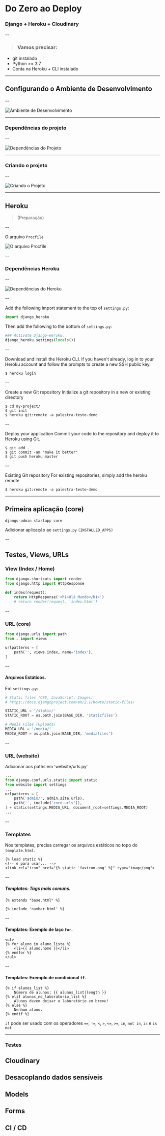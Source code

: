 Do Zero ao Deploy
=================
### Django + Heroku + Cloudinary

--

> ### Vamos precisar:
* git instalado
* Python >= 3.7
* Conta na Heroku + CLI instalado

---

Configurando o Ambiente de Desenvolvimento
------------------------------------------

--

![Ambiente de Desenvolvimento](images/ambdev.png)

---

### Dependências do projeto

--

![Dependências do Projeto](images/dependencias-projeto.png)

---

### Criando o projeto

--

![Criando o Projeto](images/criando-projeto.png)

---

## Heroku
> (Preparação)

--

O arquivo `Procfile`

![O arquivo Procfile](images/procfile.png)

--

### Dependências Heroku

--

![Dependências do Heroku](images/dependencias-heroku.png)

--

Add the following import statement to the top of `settings.py`:
```python
import django_heroku
```

Then add the following to the bottom of `settings.py`:
```python
### Activate Django-Heroku.
django_heroku.settings(locals())
```

--

Download and install the Heroku CLI.
If you haven't already, log in to your Heroku account and follow the prompts to create a new SSH public key.
```
$ heroku login
```

--

Create a new Git repository
Initialize a git repository in a new or existing directory

```
$ cd my-project/
$ git init
$ heroku git:remote -a palestra-teste-demo
```

--

Deploy your application
Commit your code to the repository and deploy it to Heroku using Git.

```
$ git add .
$ git commit -am "make it better"
$ git push heroku master
```

--

Existing Git repository
For existing repositories, simply add the heroku remote

```
$ heroku git:remote -a palestra-teste-demo
```

---

## Primeira aplicação (core)
```
django-admin startapp core
```

Adicionar aplicação ao `settings.py` `(INSTALLED_APPS)`

--

## Testes, Views, URLs
### View (Index / Home)
```python
from django.shortcuts import render
from django.http import HttpResponse

def index(request):
    return HttpResponse('<h1>Olá Mundo</h1>')
    # return render(request, 'index.html')
```

--

### URL (core)
```python
from django.urls import path
from . import views

urlpatterns = [
    path('', views.index, name='index'),
]
```

--

#### Arquivos Estáticos.
Em `settings.py`:
```python
# Static files (CSS, JavaScript, Images)
# https://docs.djangoproject.com/en/2.1/howto/static-files/

STATIC_URL = '/static/'
STATIC_ROOT = os.path.join(BASE_DIR, 'staticfiles')

# Media Files (Uploads)
MEDIA_URL = '/media/'
MEDIA_ROOT = os.path.join(BASE_DIR, 'mediafiles')
```

--

### URL (website)
Adicionar aos paths em 'website/urls.py'
```python
...
from django.conf.urls.static import static
from website import settings
...
urlpatterns = [
    path('admin/', admin.site.urls),
    path('', include('core.urls')),
] + static(settings.MEDIA_URL, document_root=settings.MEDIA_ROOT)
...
```

--

### Templates
Nos templates, precisa carregar os arquivos estáticos no topo do `template.html`.
```django
{% load static %}
<!-- e para usar... -->
<link rel="icon" href="{% static 'favicon.png' %}" type="image/png">
```

--

##### Templates: Tags mais comuns.
```django
{% extends "base.html" %}

{% include 'navbar.html' %}
```

--

#### Templates: Exemplo de laço `for`.
```django
<ul>
{% for aluno in aluno_lista %}
    <li>{{ aluno.nome }}</li>
{% endfor %}
</ul>
```

--

#### Templates: Exemplo de condicional `if`.
```django
{% if alunos_list %}
    Número de alunos: {{ alunos_list|length }}
{% elif alunos_no_laboratorio_list %}
    Alunos devem deixar o laboratório em breve!
{% else %}
    Nenhum aluno.
{% endif %}
```

`if` pode ser usado com os operadores `==`, `!=`, `<`, `>`, `<=`, `>=`, `in`, `not in`, `is` e `is not`


---

### Testes



## Cloudinary



## Desacoplando dados sensíveis

## Models

## Forms

## CI / CD

